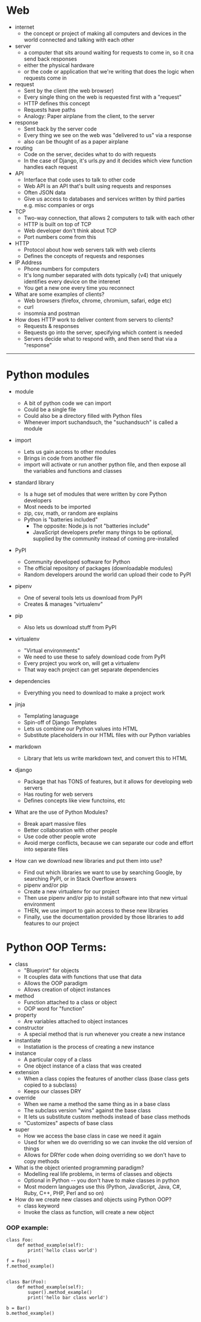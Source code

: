 # Web

- internet
    - the concept or project of making all computers and devices in the world
      connected and talking with each other
- server
    - a computer that sits around waiting for requests to come in, so it cna
      send back responses
    - either the physical hardware
    - or the code or application that we're writing that does the logic when
      requests come in
- request
    - Sent by the client (the web browser)
    - Every single thing on the web is requested first with a "request"
    - HTTP defines this concept
    - Requests have paths
    - Analogy: Paper airplane from the client, to the server
- response
    - Sent back by the server code
    - Every thing we see on the web was "delivered to us" via a response
    - also can be thought of as a paper airplane
- routing
    - Code on the server, decides what to do with requests
    - In the case of Django, it's urls.py and it decides which view function handles each request
- API
    - Interface that code uses to talk to other code
    - Web API is an API that's built using requests and responses
    - Often JSON data
    - Give us access to databases and services written by third parties e.g. misc companies or orgs
- TCP
    - Two-way connection, that allows 2 computers to talk with each other
    - HTTP is built on top of TCP
    - Web developer don't think about TCP
    - Port numbers come from this
- HTTP
    - Protocol about how web servers talk with web clients
    - Defines the concepts of requests and responses
- IP Address
    - Phone numbers for computers
    - It's long number separated with dots typically (v4) that uniquely identifies every device on the interenet
    - You get a new one every time you reconnect
- What are some examples of clients?
    - Web browsers (firefox, chrome, chromium, safari, edge etc)
    - curl
    - insomnia and postman
- How does HTTP work to deliver content from servers to clients?
    - Requests & responses
    - Requests go into the server, specifying which content is needed
    - Servers decide what to respond with, and then send that via a "response"


----------------------

# Python modules

- module
    - A bit of python code we can import
    - Could be a single file
    - Could also be a directory filled with Python files
    - Whenever import suchandsuch, the "suchandsuch" is called a module

- import
    - Lets us gain access to other modules
    - Brings in code from another file
    - import will activate or run another python file, and then expose all the
      variables and functions and classes

- standard library
    - Is a huge set of modules that were written by core Python developers
    - Most needs to be imported
    - zip, csv, math, or random are explains
    - Python is "batteries included"
        - The opposite: Node.js is not "batteries include"
        - JavaScript developers prefer many things to be optional, supplied by
          the community instead of coming pre-installed
- PyPI
    - Community developed software for Python
    - The official repository of packages (downloadable modules)
    - Random developers around the world can upload their code to PyPI

- pipenv
    - One of several tools lets us download from PyPI
    - Creates & manages "virtualenv"
- pip
    - Also lets us download stuff from PyPI

- virtualenv
    - "Virtual environments"
    - We need to use these to safely download code from PyPI
    - Every project you work on, will get a virtualenv
    - That way each project can get separate dependencies
- dependencies
    - Everything you need to download to make a project work
- jinja
    - Templating lanaguage
    - Spin-off of Django Templates
    - Lets us combine our Python values into HTML
    - Substitute placeholders in our HTML files with our Python variables
- markdown
    - Library that lets us write markdown text, and convert this to HTML
- django
    - Package that has TONS of features, but it allows for developing web
      servers
    - Has routing for web servers
    - Defines concepts like view functoins, etc


- What are the use of Python Modules?
    - Break apart massive files
    - Better collaboration with other people
    - Use code other people wrote
    - Avoid merge conflicts, because we can separate our code and effort into
      separate files

- How can we download new libraries and put them into use?
    - Find out which libraries we want to use by searching Google, by searching
      PyPI, or in Stack Overflow answers
    - pipenv and/or pip
    - Create a new virtualenv for our project
    - Then use pipenv and/or pip to install software into that new virtual environment
    - THEN, we use import to gain access to these new libraries
    - Finally, use the documentation provided by those libraries to add
      features to our project

# Python OOP Terms:

- class
    - "Blueprint" for objects
    - It couples data with functions that use that data
    - Allows the OOP paradigm
    - Allows creation of object instances
- method
    - Function attached to a class or object
    - OOP word for "function"
- property
    - Are variables attached to object instances
- constructor
    - A special method that is run whenever you create a new instance
- instantiate
    - Instatiation is the process of creating a new instance
- instance
    - A particular copy of a class
    - One object instance of a class that was created
- extension
    - When a class copies the features of another class (base class gets copied to a subclass)
    - Keeps our classes DRY
- override
    - When we name a method the same thing as in a base class
    - The subclass version "wins" against the base class
    - It lets us substitute custom methods instead of base class methods
    - "Customizes" aspects of base class
- super
    - How we access the base class in case we need it again
    - Used for when we do overriding so we can invoke the old version of things
    - Allows for DRYer code when doing overriding so we don't have to copy methods
- What is the object oriented programming paradigm?
    - Modelling real life problems, in terms of classes and objects
    - Optional in Python -- you don't have to make classes in python
    - Most modern languages use this (Python, JavaScript, Java, C#, Ruby, C++,
      PHP, Perl and so on)
- How do we create new classes and objects using Python OOP?
    - class keyword
    - Invoke the class as function, will create a new object


### OOP example:


    class Foo:
        def method_example(self):
            print('hello class world')

    f = Foo()
    f.method_example()


    class Bar(Foo):
        def method_example(self):
            super().method_example()
            print('hello bar class world')

    b = Bar()
    b.method_example()

